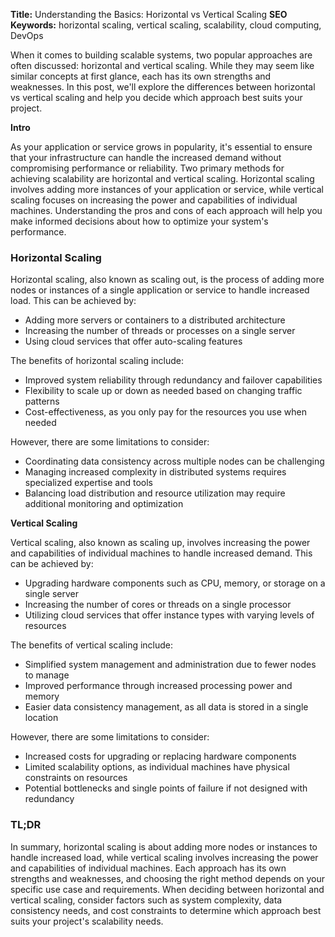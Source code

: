 **Title:** Understanding the Basics: Horizontal vs Vertical Scaling
**SEO Keywords:** horizontal scaling, vertical scaling, scalability, cloud computing, DevOps

When it comes to building scalable systems, two popular approaches are often discussed: horizontal and vertical scaling. While they may seem like similar concepts at first glance, each has its own strengths and weaknesses. In this post, we'll explore the differences between horizontal vs vertical scaling and help you decide which approach best suits your project.

**Intro**

As your application or service grows in popularity, it's essential to ensure that your infrastructure can handle the increased demand without compromising performance or reliability. Two primary methods for achieving scalability are horizontal and vertical scaling. Horizontal scaling involves adding more instances of your application or service, while vertical scaling focuses on increasing the power and capabilities of individual machines. Understanding the pros and cons of each approach will help you make informed decisions about how to optimize your system's performance.

### Horizontal Scaling

Horizontal scaling, also known as scaling out, is the process of adding more nodes or instances of a single application or service to handle increased load. This can be achieved by:

* Adding more servers or containers to a distributed architecture
* Increasing the number of threads or processes on a single server
* Using cloud services that offer auto-scaling features

The benefits of horizontal scaling include:

* Improved system reliability through redundancy and failover capabilities
* Flexibility to scale up or down as needed based on changing traffic patterns
* Cost-effectiveness, as you only pay for the resources you use when needed

However, there are some limitations to consider:

* Coordinating data consistency across multiple nodes can be challenging
* Managing increased complexity in distributed systems requires specialized expertise and tools
* Balancing load distribution and resource utilization may require additional monitoring and optimization

**Vertical Scaling**

Vertical scaling, also known as scaling up, involves increasing the power and capabilities of individual machines to handle increased demand. This can be achieved by:

* Upgrading hardware components such as CPU, memory, or storage on a single server
* Increasing the number of cores or threads on a single processor
* Utilizing cloud services that offer instance types with varying levels of resources

The benefits of vertical scaling include:

* Simplified system management and administration due to fewer nodes to manage
* Improved performance through increased processing power and memory
* Easier data consistency management, as all data is stored in a single location

However, there are some limitations to consider:

* Increased costs for upgrading or replacing hardware components
* Limited scalability options, as individual machines have physical constraints on resources
* Potential bottlenecks and single points of failure if not designed with redundancy

### TL;DR

In summary, horizontal scaling is about adding more nodes or instances to handle increased load, while vertical scaling involves increasing the power and capabilities of individual machines. Each approach has its own strengths and weaknesses, and choosing the right method depends on your specific use case and requirements. When deciding between horizontal and vertical scaling, consider factors such as system complexity, data consistency needs, and cost constraints to determine which approach best suits your project's scalability needs.